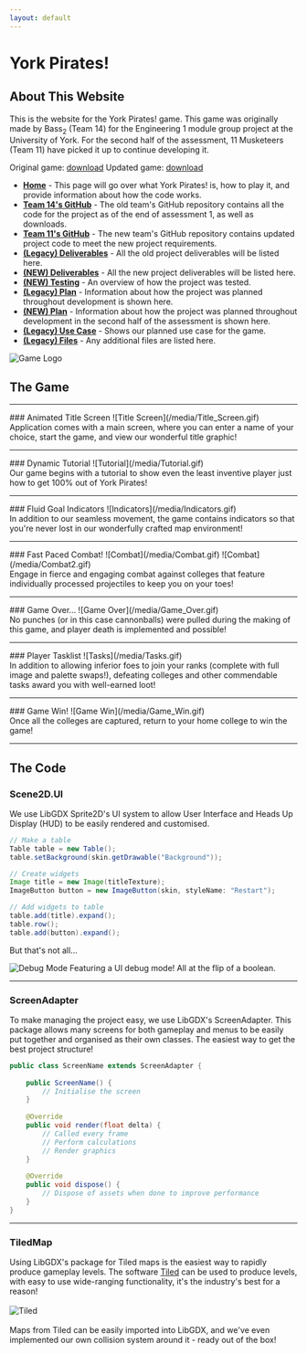 ```yaml
---
layout: default
---
```

# York Pirates!
## About This Website
This is the website for the York Pirates! game.
This game was originally made by Bass<sub>2</sub> (Team 14) for the Engineering 1 module group project at the University of York. For the second half of the assessment, 11 Musketeers (Team 11) have picked it up to continue developing it.

Original game: [download](https://github.com/engteam14/yorkpirates/releases) 
Updated game: [download](https://github.com/engteam14/yorkpirates/releases) 

- [**Home**]() - This page will go over what York Pirates! is, how to play it, and provide information about how the code works.
- [**Team 14's GitHub**](https://github.com/engteam14/yorkpirates) - The old team's GitHub repository contains all the code for the project as of the end of assessment 1, as well as downloads.
- [**Team 11's GitHub**](https://github.com/UOY-ENG1-Team-11/yorkpirates) - The new team's GitHub repository contains updated project code to meet the new project requirements.
- [**(Legacy) Deliverables**](/deliverables) - All the old project deliverables will be listed here.
- [**(NEW) Deliverables**](/deliverables2) - All the new project deliverables will be listed here.
- [**(NEW) Testing**](/testing) - An overview of how the project was tested.
- [**(Legacy) Plan**](/plan) - Information about how the project was planned throughout development is shown here.
- [**(NEW) Plan**](/plan2) - Information about how the project was planned throughout development in the second half of the assessment is shown here.
- [**(Legacy) Use Case**](/usecase) - Shows our planned use case for the game.
- [**(Legacy) Files**](/files) - Any additional files are listed here.

![Game Logo](/media/Logo.gif)

## The Game
<hr/>
### Animated Title Screen
![Title Screen](/media/Title_Screen.gif)
<br/>
Application comes with a main screen, where you can enter a name of your choice, start the game, and view our wonderful title graphic!
<hr/>
### Dynamic Tutorial
![Tutorial](/media/Tutorial.gif)
<br/>
Our game begins with a tutorial to show even the least inventive player just how to get 100% out of York Pirates!
<hr/>
### Fluid Goal Indicators
![Indicators](/media/Indicators.gif)
<br/>
In addition to our seamless movement, the game contains indicators so that you're never lost in our wonderfully crafted map environment!
<hr/>
### Fast Paced Combat!
![Combat](/media/Combat.gif)
![Combat](/media/Combat2.gif)
<br/>
Engage in fierce and engaging combat against colleges that feature individually processed projectiles to keep you on your toes!
<hr/>
### Game Over...
![Game Over](/media/Game_Over.gif)
<br/>
No punches (or in this case cannonballs) were pulled during the making of this game, and player death is implemented and possible!
<hr/>
### Player Tasklist
![Tasks](/media/Tasks.gif)
<br/>
In addition to allowing inferior foes to join your ranks (complete with full image and palette swaps!), defeating colleges and other commendable tasks award you with well-earned loot!
<hr/>
### Game Win!
![Game Win](/media/Game_Win.gif)
<br/>
Once all the colleges are captured, return to your home college to win the game!

<hr/>

## The Code

### Scene2D.UI

We use LibGDX Sprite2D's UI system to allow User Interface and Heads Up Display (HUD) to be easily rendered and customised.

```java
// Make a table
Table table = new Table();
table.setBackground(skin.getDrawable("Background"));

// Create widgets
Image title = new Image(titleTexture);
ImageButton button = new ImageButton(skin, styleName: "Restart");

// Add widgets to table
table.add(title).expand();
table.row();
table.add(button).expand();
```
But that's not all...

![Debug Mode](/media/Debug.gif)
Featuring a UI debug mode! All at the flip of a boolean.

<hr/>

### ScreenAdapter

To make managing the project easy, we use LibGDX's ScreenAdapter. 
This package allows many screens for both gameplay and menus to be easily put together and organised as their own classes.
The easiest way to get the best project structure!

```java
public class ScreenName extends ScreenAdapter {
    
    public ScreenName() {
        // Initialise the screen
    }
    
    @Override
    public void render(float delta) {
        // Called every frame
        // Perform calculations
        // Render graphics
    }
    
    @Override
    public void dispose() {
        // Dispose of assets when done to improve performance
    }
}
```

<hr/>

### TiledMap
Using LibGDX's package for Tiled maps is the easiest way to rapidly produce gameplay levels.
The software [Tiled](https://www.mapeditor.org) can be used to produce levels, with easy to use wide-ranging functionality, it's the industry's best for a reason!
<br/><br/>![Tiled](/media/tiled.gif)
<br/><br/>Maps from Tiled can be easily imported into LibGDX, and we've even implemented our own collision system around it - ready out of the box!
